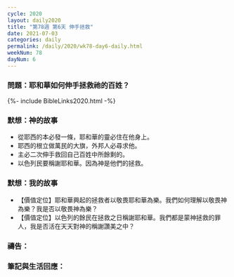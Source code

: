 ```yaml
---
cycle: 2020
layout: daily2020
title: "第78週 第6天 伸手拯救"
date: 2021-07-03
categories: daily
permalink: /daily/2020/wk78-day6-daily.html
weekNum: 78
dayNum: 6
---
```


### 問題：耶和華如何伸手拯救祂的百姓？
 
{%- include BibleLinks2020.html -%}

### 默想：神的故事
+ 從耶西的本必發一條，耶和華的靈必住在他身上。
+ 耶西的根立做萬民的大旗，外邦人必尋求他。
+ 主必二次伸手救回自己百姓中所餘剩的。
+ 以色列民要稱謝耶和華。因為神是他們的拯救。

### 默想：我的故事
+ 【價值定位】耶和華興起的拯救者以敬畏耶和華為樂。我們如何理解以敬畏神為樂？我是否以敬畏神為樂？
+ 【價值定位】以色列的餘民在拯救之日稱謝耶和華。我們都是蒙神拯救的罪人，我是否活在天天對神的稱謝讚美之中？

### 禱告：

### 筆記與生活回應：
